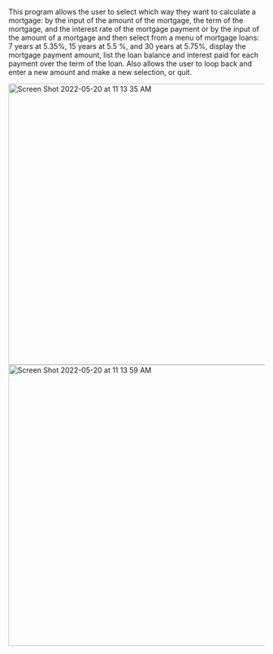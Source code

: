 This program allows the user to select which way they want to calculate a mortgage: by the input of the amount of the mortgage, the term of the mortgage, and the interest rate of the mortgage payment or by the input of the amount of a mortgage and then select from a menu of mortgage loans: 7 years at 5.35%, 15 years at 5.5 %, and 30 years at 5.75%, display the mortgage payment amount, list the loan balance and interest paid for each payment over the term of the loan. Also allows the user to loop back and enter a new amount and make a new selection, or quit.


<img width="553" alt="Screen Shot 2022-05-20 at 11 13 35 AM" src="https://user-images.githubusercontent.com/91497158/169588369-1588673a-1b2b-4cfa-8f6c-90a7d55e0d19.png">


<img width="553" alt="Screen Shot 2022-05-20 at 11 13 59 AM" src="https://user-images.githubusercontent.com/91497158/169588434-3aa26c8f-95e9-40e3-ae0f-24677b5d5d9d.png">

